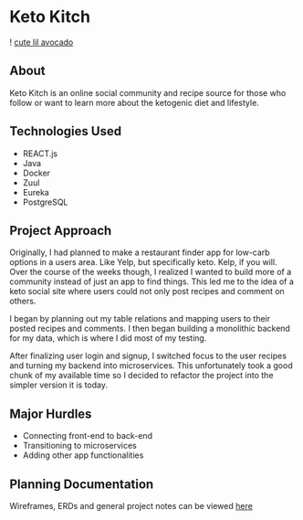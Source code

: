 # Keto Kitch
! [cute lil avocado](https://i.pinimg.com/originals/a2/aa/29/a2aa2943f28fc91dc8e488fae5c190ca.png )

## About
Keto Kitch is an online social community and recipe source for those who follow or want to learn more about the ketogenic diet and lifestyle. 

## Technologies Used
- REACT.js
- Java
- Docker
- Zuul 
- Eureka 
- PostgreSQL

## Project Approach
Originally, I had planned to make a restaurant finder app for low-carb options in a users area. Like Yelp, but specifically keto. Kelp, if you will. Over the course of the weeks though, I realized I wanted to build more of a community instead of just an app to find things. This led me to the idea of a keto social site where users could not only post recipes and comment on others.

I began by planning out my table relations and mapping users to their posted recipes and comments. I then began building a monolithic backend for my data, which is where I did most of my testing. 

After finalizing user login and signup, I switched focus to the user recipes and turning my backend into microservices. This unfortunately took a good chunk of my available time so I decided to refactor the project into the simpler version it is today.

## Major Hurdles
- Connecting front-end to back-end
- Transitioning to microservices
- Adding other app functionalities

## Planning Documentation
Wireframes, ERDs and general project notes can be viewed [here](www.googledrive.com)
